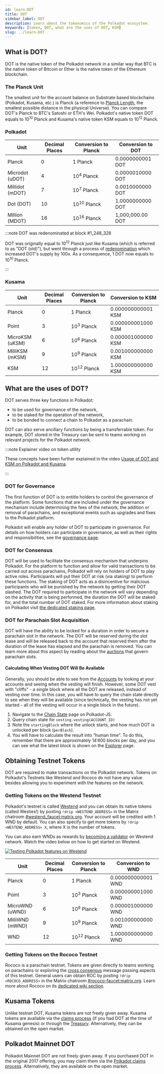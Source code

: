 ```yaml
---
id: learn-DOT
title: DOT
sidebar_label: DOT
description: Learn about the tokenomics of the Polkadot ecosystem.
keywords: [token, DOT, what are the uses of DOT, KSM]
slug: ../learn-DOT
---
```


## What is DOT?

DOT is the native token of the Polkadot network in a similar way that BTC is the native token of
Bitcoin or Ether is the native token of the Ethereum blockchain.

### The Planck Unit

The smallest unit for the account balance on Substrate based blockchains (Polkadot, Kusama, etc.) is
Planck (a reference to [Planck Length](https://en.wikipedia.org/wiki/Planck_length), the smallest
possible distance in the physical Universe). You can compare DOT's Planck to BTC's Satoshi or ETH's
Wei. Polkadot's native token DOT equals to 10<sup>10</sup> Planck and Kusama's native token KSM
equals to 10<sup>12</sup> Planck.

### Polkadot

| Unit            | Decimal Places | Conversion to Planck   | Conversion to DOT |
| --------------- | -------------- | ---------------------- | ----------------- |
| Planck          | 0              | 1 Planck               | 0.0000000001 DOT  |
| Microdot (uDOT) | 4              | 10<sup>4</sup> Planck  | 0.0000010000 DOT  |
| Millidot (mDOT) | 7              | 10<sup>7</sup> Planck  | 0.0010000000 DOT  |
| Dot (DOT)       | 10             | 10<sup>10</sup> Planck | 1.0000000000 DOT  |
| Million (MDOT)  | 16             | 10<sup>16</sup> Planck | 1,000,000.00 DOT  |

:::note DOT was redenominated at block #1_248_328

DOT was originally equal to 10<sup>12</sup> Planck just like Kusama (which is referred to as "DOT
(old)"), but went through a process of [redenomination](./learn-redenomination.md) which increased
DOT's supply by 100x. As a consequence, 1 DOT now equals to 10<sup>10</sup> Planck.

:::

### Kusama

| Unit            | Decimal Places | Conversion to Planck   | Conversion to KSM  |
| --------------- | -------------- | ---------------------- | ------------------ |
| Planck          | 0              | 1 Planck               | 0.000000000001 KSM |
| Point           | 3              | 10<sup>3</sup> Planck  | 0.000000001000 KSM |
| MicroKSM (uKSM) | 6              | 10<sup>6</sup> Planck  | 0.000001000000 KSM |
| MilliKSM (mKSM) | 9              | 10<sup>9</sup> Planck  | 0.001000000000 KSM |
| KSM             | 12             | 10<sup>12</sup> Planck | 1.000000000000 KSM |

## What are the uses of DOT?

DOT serves three key functions in Polkadot:

- to be used for governance of the network,
- to be staked for the operation of the network,
- to be bonded to connect a chain to Polkadot as a parachain.

DOT can also serve ancillary functions by being a transferrable token. For example, DOT stored in
the Treasury can be sent to teams working on relevant projects for the Polkadot network.

:::note Explainer video on token utility

These concepts have been further explained in the video
[Usage of DOT and KSM on Polkadot and Kusama](https://www.youtube.com/watch?v=POfFgrMfkTo&list=PLOyWqupZ-WGuAuS00rK-pebTMAOxW41W8&index=7).

:::

### DOT for Governance

The first function of DOT is to entitle holders to control the governance of the platform. Some
functions that are included under the governance mechanism include determining the fees of the
network, the addition or removal of parachains, and exceptional events such as upgrades and fixes to
the Polkadot platform.

Polkadot will enable any holder of DOT to participate in governance. For details on how holders can
participate in governance, as well as their rights and responsibilities, see the
[governance page](learn-governance.md).

### DOT for Consensus

DOT will be used to facilitate the consensus mechanism that underpins Polkadot. For the platform to
function and allow for valid transactions to be carried out across parachains, Polkadot will rely on
holders of DOT to play active roles. Participants will put their DOT at risk (via staking) to
perform these functions. The staking of DOT acts as a disincentive for malicious participants who
will be punished by the network by getting their DOT slashed. The DOT required to participate in the
network will vary depending on the activity that is being performed, the duration the DOT will be
staked for, and the total number of DOT staked. For more information about staking on Polkadot visit
[the dedicated staking page](./learn-staking.md).

### DOT for Parachain Slot Acquisition

DOT will have the ability to be locked for a duration in order to secure a parachain slot in the
network. The DOT will be reserved during the slot lease and will be released back to the account
that reserved them after the duration of the lease has elapsed and the parachain is removed. You can
learn more about this aspect by reading about the [auctions](learn-auction.md) that govern parachain
slots.

#### Calculating When Vesting DOT Will Be Available

Generally, you should be able to see from the [Accounts](https://polkadot.js.org/apps/#/accounts) by
looking at your accounts and seeing when the vesting will finish. However, some DOT vest with
"cliffs" - a single block where all the DOT are released, instead of vesting over time. In this
case, you will have to query the chain state directly to see when they will be available (since
technically, the vesting has not yet started - all of the vesting will occur in a single block in
the future).

1. Navigate to the
   [Chain State](https://polkadot.js.org/apps/?rpc=wss%3A%2F%2Frpc.polkadot.io#/chainstate) page on
   Polkadot-JS.
2. Query chain state for `vesting.vesting(ACCOUNT_ID)`
3. Note the `startingBlock` where the unlock starts, and how much DOT is unlocked per block
   (`perBlock`).
4. You will have to calculate the result into “human time". To do this, remember that there are
   approximately 14’400 blocks per day, and you can see what the latest block is shown on the
   [Explorer](https://polkadot.js.org/apps/?rpc=wss%3A%2F%2Frpc.polkadot.io#/explorer) page.

## Obtaining Testnet Tokens

DOT are required to make transactions on the Polkadot network. Tokens on Polkadot's Testnets like
Westend and Rococo do not have any value besides allowing you to experiment with the features on the
network.

### Getting Tokens on the Westend Testnet

Polkadot's testnet is called [Westend](../maintain/maintain-networks.md#westend-test-network) and
you can obtain its native tokens (called Westies!) by posting `!drip <WESTEND_ADDRESS>` in the
Matrix chatroom [#westend_faucet:matrix.org](https://matrix.to/#/#westend_faucet:matrix.org). Your
account will be credited with 1 WND by default. You can also specify to get more tokens by
`!drip <WESTEND_ADDRESS> X`, where X is the number of tokens.

You can also earn WNDs as rewards by [becoming a validator](learn-validator.md) on Westend network.
Watch the video below on how to get started on Westend.

[![Testing Polkadot features on Westend](https://img.youtube.com/vi/0ji0ccZyb3k/0.jpg)](https://www.youtube.com/watch?v=0ji0ccZyb3k)

| Unit            | Decimal Places | Conversion to Planck   | Conversion to WND  |
| --------------- | -------------- | ---------------------- | ------------------ |
| Planck          | 0              | 1 Planck               | 0.000000000001 WND |
| Point           | 3              | 10<sup>3</sup> Planck  | 0.000000001000 WND |
| MicroWND (uWND) | 6              | 10<sup>6</sup> Planck  | 0.000001000000 WND |
| MilliWND (mWND) | 9              | 10<sup>9</sup> Planck  | 0.001000000000 WND |
| WND             | 12             | 10<sup>12</sup> Planck | 1.000000000000 WND |

### Getting Tokens on the Rococo Testnet

Rococo is a parachain testnet. Tokens are given directly to teams working on parachains or exploring
the [cross consensus](learn-xcm.md) message passing aspects of this testnet. General users can
obtain ROC by posting `!drip <ROCOCO_ADDRESS>` in the Matrix chatroom
[#rococo-faucet:matrix.org](https://matrix.to/#/#rococo-faucet:matrix.org). Learn more about Rococo
on its [dedicated wiki section](../build/build-parachains.md##testing-a-parachains:-rococo-testnet).

## Kusama Tokens

Unlike testnet DOT, Kusama tokens are not freely given away. Kusama tokens are available via the
[claims process](https://claim.kusama.network/) (if you had DOT at the time of Kusama genesis) or
through the [Treasury](learn-treasury.md). Alternatively, they can be obtained on the open market.

## Polkadot Mainnet DOT

Polkadot Mainnet DOT are not freely given away. If you purchased DOT in the original 2017 offering,
you may claim them via the [Polkadot claims process](https://claims.polkadot.network/).
Alternatively, they are available on the open market.
